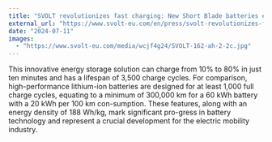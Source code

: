 ```yaml
---
title: "SVOLT revolutionizes fast charging: New Short Blade batteries enable range in minutes"
external_url: "https://www.svolt-eu.com/en/press/svolt-revolutionizes-fast-charging/"
date: "2024-07-11"
images:
  - "https://www.svolt-eu.com/media/wcjf4g24/SVOLT-162-ah-2-2c.jpg"
---
```


This innovative energy storage solution can charge from 10% to 80% in just ten minutes and has a lifespan of 3,500 charge cycles. For comparison, high-performance lithium-ion batteries are designed for at least 1,000 full charge cycles, equating to a minimum of 300,000 km for a 60 kWh battery with a 20 kWh per 100 km con-sumption. These features, along with an energy density of 188 Wh/kg, mark significant pro-gress in battery technology and represent a crucial development for the electric mobility industry.